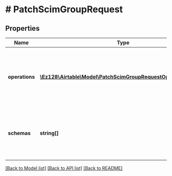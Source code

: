 # # PatchScimGroupRequest

## Properties

Name | Type | Description | Notes
------------ | ------------- | ------------- | -------------
**operations** | [**\Ez128\Airtable\Model\PatchScimGroupRequestOperationsInner[]**](PatchScimGroupRequestOperationsInner.md) | A list of SCIM patch operations to perform.  See the [SCIM PATCH protocol](https://datatracker.ietf.org/doc/html/rfc7644#section-3.5.2) for details. |
**schemas** | **string[]** | A list of schemas, including at least SCIM&#39;s PatchOp schema URI. |

[[Back to Model list]](../../README.md#models) [[Back to API list]](../../README.md#endpoints) [[Back to README]](../../README.md)
